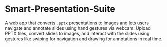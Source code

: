 # Smart-Presentation-Suite
A web app that converts `.pptx` presentations to images and lets users navigate and annotate slides using hand gestures via webcam. Upload PPTX files, convert slides to images, and interact with the slides using gestures like swiping for navigation and drawing for annotations in real time.
